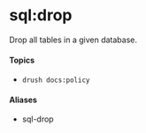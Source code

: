 # sql:drop

Drop all tables in a given database.

#### Topics

- `drush docs:policy`

#### Aliases

- sql-drop

